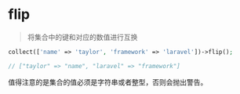 # flip

> 将集合中的键和对应的数值进行互换

```php
collect(['name' => 'taylor', 'framework' => 'laravel'])->flip();

// ["taylor" => "name", "laravel" => "framework"]
```

值得注意的是集合的值必须是字符串或者整型，否则会抛出警告。